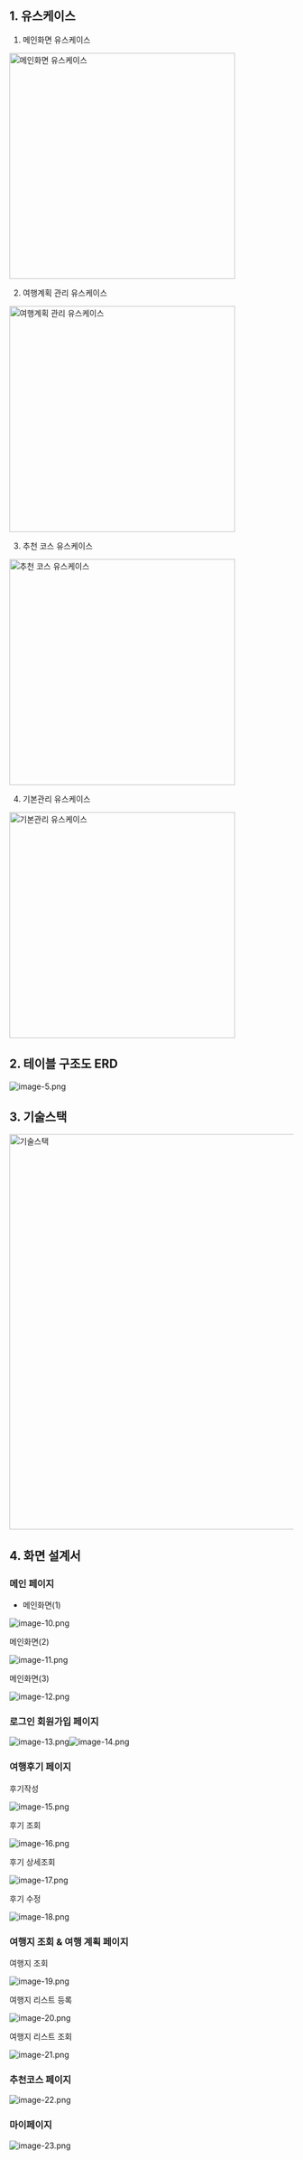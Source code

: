 
## 1.	유스케이스
 1.	메인화면 유스케이스

<img src="readmeImg/image-1.png" alt="메인화면 유스케이스" width="400">

2.	여행계획 관리 유스케이스

<img src="readmeImg/image-2.png" alt="여행계획 관리 유스케이스" width="400">

3.	추천 코스 유스케이스

<img src="readmeImg/image-3.png" alt="추천 코스 유스케이스" width="400">

4.	기본관리 유스케이스

<img src="readmeImg/image-4.png" alt="기본관리 유스케이스" width="400">

## 2. 테이블 구조도 ERD

 ![image-5.png](readmeImg/image-5.png)

## 3. 기술스택

<img src="readmeImg/Slide1.jpg" alt="기술스택" width="700">

## 4. 화면 설계서

### 메인 페이지

- 메인화면(1) 

 ![image-10.png](readmeImg/image-10.png)

메인화면(2)

 ![image-11.png](readmeImg/image-11.png)

메인화면(3) 

 ![image-12.png](readmeImg/image-12.png)

### 로그인 회원가입 페이지

  ![image-13.png](readmeImg/image-13.png)![image-14.png](readmeImg/image-14.png)

### 여행후기 페이지

후기작성

 ![image-15.png](readmeImg/image-15.png)

후기 조회

 ![image-16.png](readmeImg/image-16.png)

후기 상세조회

 ![image-17.png](readmeImg/image-17.png)

후기 수정

 ![image-18.png](readmeImg/image-18.png)


### 여행지 조회 & 여행 계획 페이지

여행지 조회

 ![image-19.png](readmeImg/image-19.png)

여행지 리스트 등록

 ![image-20.png](readmeImg/image-20.png)


여행지 리스트 조회

 ![image-21.png](readmeImg/image-21.png)

### 추천코스 페이지

 ![image-22.png](readmeImg/image-22.png)

### 마이페이지 

![image-23.png](readmeImg/image-23.png)
